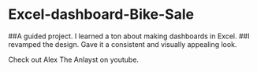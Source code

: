 # Excel-dashboard-Bike-Sale

##A guided project. I learned a ton about making dashboards in Excel.
##I revamped the design. Gave it a consistent and visually appealing look.

Check out Alex The Anlayst on youtube.
